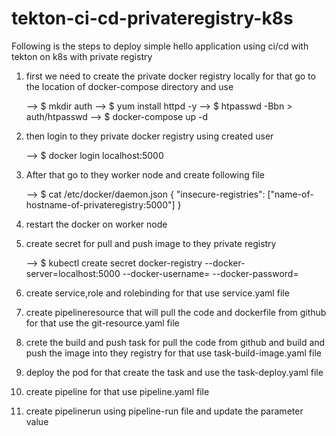# tekton-ci-cd-privateregistry-k8s

Following is the steps to deploy simple hello  application using ci/cd with tekton on k8s with private registry

1. first we need to create the private docker registry locally for that go to the location of docker-compose directory and use

     -->   $ mkdir auth
     -->   $ yum install httpd -y
     -->   $ htpasswd -Bbn <name-of-user> <password> > auth/htpasswd
     -->   $ docker-compose up -d

2.  then login to they private docker registry  using created user 

     --> $ docker login localhost:5000

3.  After that go to they worker node and create following file 

     --> $ cat /etc/docker/daemon.json 
          {
               "insecure-registries": ["name-of-hostname-of-privateregistry:5000"]
          }

4.  restart the docker on worker node

5.  create secret for pull and push image to they private registry
 
      --> $ kubectl create secret docker-registry <name-of-secret> --docker-server=localhost:5000 --docker-username=<name-of-user> --docker-password=<password> 

6.  create service,role and rolebinding for that use service.yaml file

7.  create pipelineresource that will pull the code and dockerfile from github for that use the git-resource.yaml file

8.  crete the build and push task for pull the code from github and build and push the image into they registry for that use task-build-image.yaml file

9.  deploy the pod for that create the task and use the task-deploy.yaml file

10. create pipeline for that use pipeline.yaml file

11. create pipelinerun using pipeline-run file and update the parameter value





   
